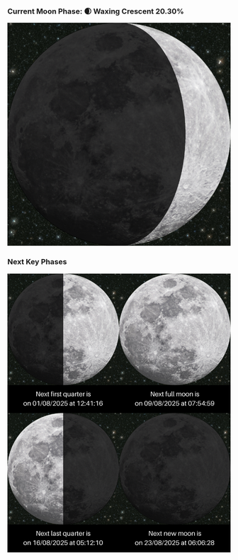 ### Current Moon Phase: 🌒 Waxing Crescent 20.30%
![Moon Phase](moonphase.png)
### Next Key Phases
![Gallery](gallery.png)